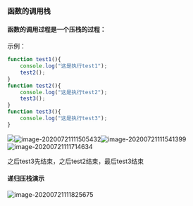 ### **函数的调用栈**

#### 函数的调用过程是一个压栈的过程：

示例：

```javascript
function test1(){
    console.log("这是执行test1");
    test2();
}
function test2(){
    console.log("这是执行test2");
    test3();
}
function test3(){
    console.log("这是执行test3");
}
```

![](C:\Users\l\AppData\Roaming\Typora\typora-user-images\image-20200721111429133.png)![image-20200721111505432](C:\Users\l\AppData\Roaming\Typora\typora-user-images\image-20200721111505432.png)![image-20200721111541399](C:\Users\l\AppData\Roaming\Typora\typora-user-images\image-20200721111541399.png)![image-20200721111714634](C:\Users\l\AppData\Roaming\Typora\typora-user-images\image-20200721111714634.png)

之后test3先结束，之后test2结束，最后test3结束



#### 递归压栈演示

![image-20200721111825675](C:\Users\l\AppData\Roaming\Typora\typora-user-images\image-20200721111825675.png)